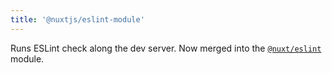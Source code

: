```yaml
---
title: '@nuxtjs/eslint-module'
---
```


Runs ESLint check along the dev server. Now merged into the [`@nuxt/eslint`](/packages/module) module.
